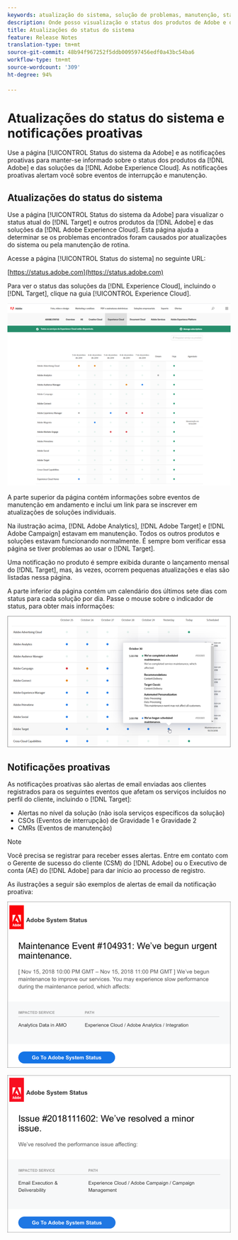 ```yaml
---
keywords: atualização do sistema, solução de problemas, manutenção, status do sistema, status de atualização
description: Onde posso visualização o status dos produtos de Adobe e das soluções de Experience Cloud?
title: Atualizações do status do sistema
feature: Release Notes
translation-type: tm+mt
source-git-commit: 48b94f967252f5ddb009597456edf0a43bc54ba6
workflow-type: tm+mt
source-wordcount: '309'
ht-degree: 94%

---
```



# Atualizações do status do sistema e notificações proativas

Use a página [!UICONTROL Status do sistema da Adobe] e as notificações proativas para manter-se informado sobre o status dos produtos da [!DNL Adobe] e das soluções da [!DNL Adobe Experience Cloud]. As notificações proativas alertam você sobre eventos de interrupção e manutenção.

## Atualizações do status do sistema

Use a página [!UICONTROL Status do sistema da Adobe] para visualizar o status atual do [!DNL Target] e outros produtos da [!DNL Adobe] e das soluções da [!DNL Adobe Experience Cloud]. Esta página ajuda a determinar se os problemas encontrados foram causados por atualizações do sistema ou pela manutenção de rotina.

Acesse a página [!UICONTROL Status do sistema] no seguinte URL:

[https://status.adobe.com](https://status.adobe.com)

Para ver o status das soluções da [!DNL Experience Cloud], incluindo o [!DNL Target], clique na guia [!UICONTROL Experience Cloud].

![](assets/system_status.png)

A parte superior da página contém informações sobre eventos de manutenção em andamento e inclui um link para se inscrever em atualizações de soluções individuais.

Na ilustração acima, [!DNL Adobe Analytics], [!DNL Adobe Target] e [!DNL Adobe Campaign] estavam em manutenção. Todos os outros produtos e soluções estavam funcionando normalmente. É sempre bom verificar essa página se tiver problemas ao usar o [!DNL Target].

Uma notificação no produto é sempre exibida durante o lançamento mensal do [!DNL Target], mas, às vezes, ocorrem pequenas atualizações e elas são listadas nessa página.

A parte inferior da página contém um calendário dos últimos sete dias com status para cada solução por dia. Passe o mouse sobre o indicador de status, para obter mais informações:

![](assets/system_status_indicator.png)

## Notificações proativas

As notificações proativas são alertas de email enviadas aos clientes registrados para os seguintes eventos que afetam os serviços incluídos no perfil do cliente, incluindo o [!DNL Target]:

* Alertas no nível da solução (não isola serviços específicos da solução)
* CSOs (Eventos de interrupção) de Gravidade 1 e Gravidade 2
* CMRs (Eventos de manutenção)

>[!NOTE]
>
>Você precisa se registrar para receber esses alertas. Entre em contato com o Gerente de sucesso do cliente (CSM) do [!DNL Adobe] ou o Executivo de conta (AE) do [!DNL Adobe] para dar início ao processo de registro.

As ilustrações a seguir são exemplos de alertas de email da notificação proativa:

![Notificação proativa 1](/help/r-release-notes/assets/proactive-notification-1.png)

![Notificação proativa 2](/help/r-release-notes/assets/proactive-notification-2.png)